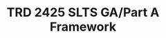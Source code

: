 ---
title: TRD 2425 SLTS GA/Part A Framework
redirect_to: https://miro.com/app/board/uXjVK-3bTSI=/?share_link_id=263383562609
redirect_from: 
  - /TRD2425SLTSGAFramework
  - /trd2425sltsgaframework
---